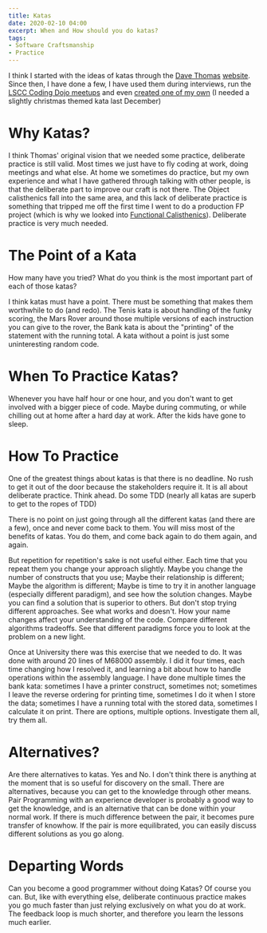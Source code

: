 ```yaml
---
title: Katas 
date: 2020-02-10 04:00
excerpt: When and How should you do katas? 
tags:
- Software Craftsmanship
- Practice
---
```


I think I started with the ideas of katas through the [Dave Thomas](https://pragdave.me/) [website](http://codekata.com/). Since then, I have done a few, I have used them during interviews, run the [LSCC Coding Dojo meetups](https://www.meetup.com/london-software-craftsmanship/) and even [created one of my own](https://gitlab.com/MiyamotoAkira/christmasbash) (I needed a slightly christmas themed kata last December)

# Why Katas?

I think Thomas' original vision that we needed some practice, deliberate practice is still valid. Most times we just have to fly coding at work, doing meetings and what else. At home we sometimes do practice, but my own experience and what I have gathered through talking with other people, is that the deliberate part to improve our craft is not there. The Object calisthenics fall into the same area, and this lack of deliberate practice is something that tripped me off the first time I went to do a production FP project (which is why we looked into [Functional Calisthenics](https://codurance.com/2017/10/12/functional-calisthenics/)). Deliberate practice is very much needed.

# The Point of a Kata

How many have you tried? What do you think is the most important part of each of those katas?

I think katas must have a point. There must be something that makes them worthwhile to do (and redo). The Tenis kata is about handling of the funky scoring, the Mars Rover around those multiple versions of each instruction you can give to the rover, the Bank kata is about the "printing" of the statement with the running total. A kata without a point is just some uninteresting random code.

# When To Practice Katas?

Whenever you have half hour or one hour, and you don't want to get involved with a bigger piece of code. Maybe during commuting, or while chilling out at home after a hard day at work. After the kids have gone to sleep.

# How To Practice

One of the greatest things about katas is that there is no deadline. No rush to get it out of the door because the stakeholders require it. It is all about deliberate practice. Think ahead. Do some TDD (nearly all katas are superb to get to the ropes of TDD)

There is no point on just going through all the different katas (and there are a few), once and never come back to them. You will miss most of the benefits of katas. You do them, and come back again to do them again, and again.

But repetition for repetition's sake is not useful either. Each time that you repeat them you change your approach slightly. Maybe you change the number of constructs that you use; Maybe their relationship is different; Maybe the algorithm is different; Maybe is time to try it in another language (especially different paradigm), and see how the solution changes. Maybe you can find a solution that is superior to others. But don't stop trying different approaches. See what works and doesn't. How your name changes affect your understanding of the code. Compare different algorithms tradeoffs. See that different paradigms force you to look at the problem on a new light.

Once at University there was this exercise that we needed to do. It was done with around 20 lines of M68000 assembly. I did it four times, each time changing how I resolved it, and learning a bit about how to handle operations within the assembly language. I have done multiple times the bank kata: sometimes I have a printer construct, sometimes not; sometimes I leave the reverse ordering for printing time, sometimes I do it when I store the data; sometimes I have a running total with the stored data, sometimes I calculate it on print. There are options, multiple options. Investigate them all, try them all.

# Alternatives?

Are there alternatives to katas. Yes and No. I don't think there is anything at the moment that is so useful for discovery on the small. There are alternatives, because you can get to the knowledge through other means. Pair Programming with an experience developer is probably a good way to get the knowledge, and is an alternative that can be done within your normal work. If there is much difference between the pair, it becomes pure transfer of knowhow. If the pair is more equilibrated, you can easily discuss different solutions as you go along.

# Departing Words

Can you become a good programmer without doing Katas? Of course you can. But, like with everything else, deliberate continuous practice makes you go much faster than just relying exclusively on what you do at work. The feedback loop is much shorter, and therefore you learn the lessons much earlier.

